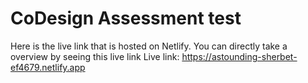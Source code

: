 # CoDesign Assessment test

Here is the live link that is hosted on Netlify. You can directly take a overview by seeing this live link
Live link: https://astounding-sherbet-ef4679.netlify.app
